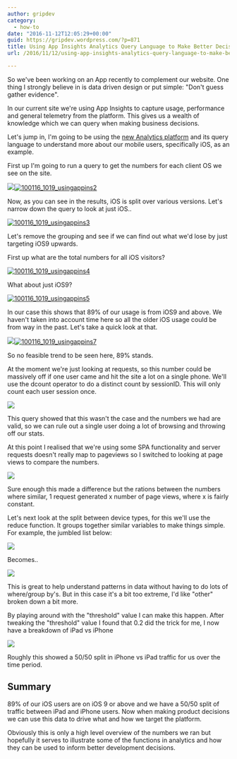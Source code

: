 ```yaml
---
author: gripdev
category:
  - how-to
date: "2016-11-12T12:05:29+00:00"
guid: https://gripdev.wordpress.com/?p=871
title: Using App Insights Analytics Query Language to Make Better Decisions
url: /2016/11/12/using-app-insights-analytics-query-language-to-make-better-decisions/

---
```

So we've been working on an App recently to complement our website. One thing I strongly believe in is data driven design or put simple: "Don't guess gather evidence".

In our current site we're using App Insights to capture usage, performance and general telemetry from the platform. This gives us a wealth of knowledge which we can query when making business decisions.

Let's jump in, I'm going to be using the [new Analytics platform](https://azure.microsoft.com/en-us/documentation/articles/app-insights-analytics/) and its query language to understand more about our mobile users, specifically iOS, as an example.

First up I'm going to run a query to get the numbers for each client OS we see on the site.

![](/wp-content/uploads/2016/10/100116_1019_usingappins1.png)[![100116_1019_usingappins2](/wp-content/uploads/2016/11/100116_1019_usingappins2.png)](/wp-content/uploads/2016/11/100116_1019_usingappins2.png)

Now, as you can see in the results, iOS is split over various versions. Let's narrow down the query to look at just iOS..

[![100116_1019_usingappins3](/wp-content/uploads/2016/11/100116_1019_usingappins3.png)](/wp-content/uploads/2016/11/100116_1019_usingappins3.png)

Let's remove the grouping and see if we can find out what we'd lose by just targeting iOS9 upwards.

First up what are the total numbers for all iOS visitors?

[![100116_1019_usingappins4](/wp-content/uploads/2016/11/100116_1019_usingappins4.png)](/wp-content/uploads/2016/11/100116_1019_usingappins4.png)

What about just iOS9?

[![100116_1019_usingappins5](/wp-content/uploads/2016/11/100116_1019_usingappins5.png)](/wp-content/uploads/2016/11/100116_1019_usingappins5.png)

In our case this shows that 89% of our usage is from iOS9 and above. We haven't taken into account time here so all the older iOS usage could be from way in the past. Let's take a quick look at that.

![](/wp-content/uploads/2016/10/100116_1019_usingappins6.png)[![100116_1019_usingappins7](/wp-content/uploads/2016/11/100116_1019_usingappins7.png)](/wp-content/uploads/2016/11/100116_1019_usingappins7.png)

So no feasible trend to be seen here, 89% stands.

At the moment we're just looking at requests, so this number could be massively off if one user came and hit the site a lot on a single phone. We'll use the dcount operator to do a distinct count by sessionID. This will only count each user session once.

![](/wp-content/uploads/2016/10/100116_1019_usingappins8.png)

This query showed that this wasn't the case and the numbers we had are valid, so we can rule out a single user doing a lot of browsing and throwing off our stats.

At this point I realised that we're using some SPA functionality and server requests doesn't really map to pageviews so I switched to looking at page views to compare the numbers.

![](/wp-content/uploads/2016/10/100116_1019_usingappins9.png)

Sure enough this made a difference but the rations between the numbers where similar, 1 request generated x number of page views, where x is fairly constant.

Let's next look at the split between device types, for this we'll use the reduce function. It groups together similar variables to make things simple. For example, the jumbled list below:

![](/wp-content/uploads/2016/10/100116_1019_usingappins10.png)

Becomes..

![](/wp-content/uploads/2016/10/100116_1019_usingappins11.png)

This is great to help understand patterns in data without having to do lots of where/group by's. But in this case it's a bit too extreme, I'd like "other" broken down a bit more.

By playing around with the "threshold" value I can make this happen. After tweaking the "threshold" value I found that 0.2 did the trick for me, I now have a breakdown of iPad vs iPhone

![](/wp-content/uploads/2016/10/100116_1019_usingappins12.png)

Roughly this showed a 50/50 split in iPhone vs iPad traffic for us over the time period.

## Summary

89% of our iOS users are on iOS 9 or above and we have a 50/50 split of traffic between iPad and iPhone users. Now when making product decisions we can use this data to drive what and how we target the platform.

Obviously this is only a high level overview of the numbers we ran but hopefully it serves to illustrate some of the functions in analytics and how they can be used to inform better development decisions.
